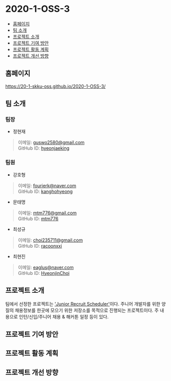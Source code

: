 # 2020-1-OSS-3

 * [홈페이지](#homepage)
 * [팀 소개](#members)
 * [프로젝트 소개](#introduction)
 * [프로젝트 기여 방안](#contribution_plan)
 * [프로젝트 활동 계획](#activity_plan)
 * [프로젝트 개선 방향](#improvement)

## <div id = "homepage">홈페이지</div>

https://20-1-skku-oss.github.io/2020-1-OSS-3/

## <div id = "members">팀 소개</div>

### 팀장
+ 정현재
> 이메일: guswo2580@gmail.com<br>
> GitHub ID: [hyeonjaeking](https://github.com/hyeonjaeking)<br>

### 팀원
+ 강호형
> 이메일: fourierk@naver.com<br>
> GitHub ID: [kanghohyeong](https://github.com/kanghohyeong)<br>

+ 문태명
> 이메일: mtm776@gmail.com<br>
> GitHub ID: [mtm776](https://github.com/mtm776)<br>

+ 최성규
> 이메일: choi235711@gmail.com<br>
> GitHub ID: [racoonxxi](https://github.com/racoonxxi)<br>

+ 최현진
> 이메일: eaglus@naver.com<br>
> GitHub ID: [HyeonjinChoi](https://github.com/HyeonjinChoi)<br>


## <div id = "introduction">프로젝트 소개</div>

팀에서 선정한 프로젝트는 <a href="https://github.com/jojoldu/junior-recruit-scheduler">'Junior Recruit Scheduler'</a>이다. 주니어 개발자를 위한 양질의 채용정보를 한곳에 모으기 위한 저장소를 목적으로 진행되는 프로젝트이다. 주 내용으로 인턴/신입/주니어 채용 & 해커톤 일정 등이 있다.

## <div id = "contribution_plan">프로젝트 기여 방안</div>



## <div id = "activity_plan">프로젝트 활동 계획</div>


## <div id = "improvement">프로젝트 개선 방향</div>

